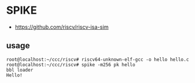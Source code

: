 # SPIKE

* https://github.com/riscv/riscv-isa-sim

## usage

```
root@localhost:~/ccc/riscv# riscv64-unknown-elf-gcc -o hello hello.c
root@localhost:~/ccc/riscv# spike -m256 pk hello
bbl loader
Hello!
```